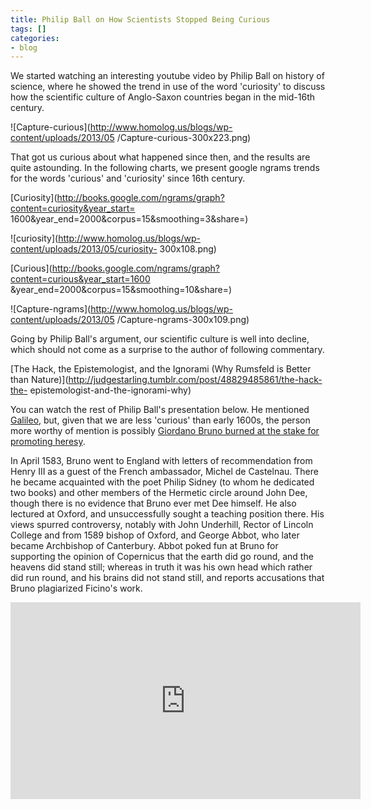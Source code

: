 ```yaml
---
title: Philip Ball on How Scientists Stopped Being Curious
tags: []
categories:
- blog
---
```

We started watching an interesting youtube video by Philip Ball on history of
science, where he showed the trend in use of the word 'curiosity' to discuss
how the scientific culture of Anglo-Saxon countries began in the mid-16th
century.
<!--more-->

![Capture-curious](http://www.homolog.us/blogs/wp-content/uploads/2013/05
/Capture-curious-300x223.png)

That got us curious about what happened since then, and the results are quite
astounding. In the following charts, we present google ngrams trends for the
words 'curious' and 'curiosity' since 16th century.

[Curiosity](http://books.google.com/ngrams/graph?content=curiosity&year_start=
1600&year_end=2000&corpus=15&smoothing=3&share=)

![curiosity](http://www.homolog.us/blogs/wp-content/uploads/2013/05/curiosity-
300x108.png)

[Curious](http://books.google.com/ngrams/graph?content=curious&year_start=1600
&year_end=2000&corpus=15&smoothing=10&share=)

![Capture-ngrams](http://www.homolog.us/blogs/wp-content/uploads/2013/05
/Capture-ngrams-300x109.png)

Going by Philip Ball's argument, our scientific culture is well into decline,
which should not come as a surprise to the author of following commentary.

[The Hack, the Epistemologist, and the Ignorami (Why Rumsfeld is Better than
Nature)](http://judgestarling.tumblr.com/post/48829485861/the-hack-the-
epistemologist-and-the-ignorami-why)

You can watch the rest of Philip Ball's presentation below. He mentioned
[Galileo](http://en.wikipedia.org/wiki/Galileo_Galilei), but, given that we
are less 'curious' than early 1600s, the person more worthy of mention is
possibly [Giordano Bruno burned at the stake for promoting
heresy](http://en.wikipedia.org/wiki/Giordano_Bruno).

>

In April 1583, Bruno went to England with letters of recommendation from Henry
III as a guest of the French ambassador, Michel de Castelnau. There he became
acquainted with the poet Philip Sidney (to whom he dedicated two books) and
other members of the Hermetic circle around John Dee, though there is no
evidence that Bruno ever met Dee himself. He also lectured at Oxford, and
unsuccessfully sought a teaching position there. His views spurred
controversy, notably with John Underhill, Rector of Lincoln College and from
1589 bishop of Oxford, and George Abbot, who later became Archbishop of
Canterbury. Abbot poked fun at Bruno for supporting the opinion of Copernicus
that the earth did go round, and the heavens did stand still; whereas in truth
it was his own head which rather did run round, and his brains did not stand
still, and reports accusations that Bruno plagiarized Ficino's work.

<iframe width="560" height="315" src="http://www.youtube.com/embed/_7XoS90vTRc" frameborder="0"> </iframe>
